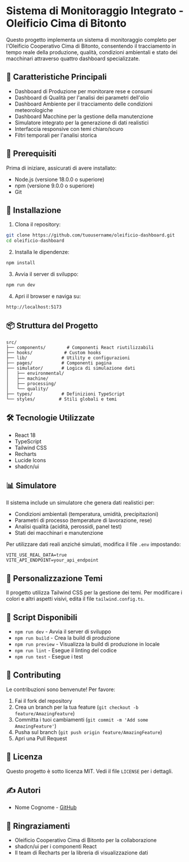 # Sistema di Monitoraggio Integrato - Oleificio Cima di Bitonto

Questo progetto implementa un sistema di monitoraggio completo per l'Oleificio Cooperativo Cima di Bitonto, consentendo il tracciamento in tempo reale della produzione, qualità, condizioni ambientali e stato dei macchinari attraverso quattro dashboard specializzate.

## 🌟 Caratteristiche Principali

- Dashboard di Produzione per monitorare rese e consumi
- Dashboard di Qualità per l'analisi dei parametri dell'olio
- Dashboard Ambiente per il tracciamento delle condizioni meteorologiche
- Dashboard Macchine per la gestione della manutenzione
- Simulatore integrato per la generazione di dati realistici
- Interfaccia responsive con temi chiaro/scuro
- Filtri temporali per l'analisi storica

## 🔧 Prerequisiti

Prima di iniziare, assicurati di avere installato:

- Node.js (versione 18.0.0 o superiore)
- npm (versione 9.0.0 o superiore)
- Git

## 🚀 Installazione

1. Clona il repository:
```bash
git clone https://github.com/tuousername/oleificio-dashboard.git
cd oleificio-dashboard
```

2. Installa le dipendenze:
```bash
npm install
```

3. Avvia il server di sviluppo:
```bash
npm run dev
```

4. Apri il browser e naviga su:
```
http://localhost:5173
```

## 📦 Struttura del Progetto

```
src/
├── components/        # Componenti React riutilizzabili
├── hooks/            # Custom hooks
├── lib/             # Utility e configurazioni
├── pages/           # Componenti pagina
├── simulator/       # Logica di simulazione dati
│   ├── environmental/
│   ├── machine/
│   ├── processing/
│   └── quality/
├── types/           # Definizioni TypeScript
└── styles/         # Stili globali e temi
```

## 🛠️ Tecnologie Utilizzate

- React 18
- TypeScript
- Tailwind CSS
- Recharts
- Lucide Icons
- shadcn/ui

## 📊 Simulatore

Il sistema include un simulatore che genera dati realistici per:

- Condizioni ambientali (temperatura, umidità, precipitazioni)
- Parametri di processo (temperature di lavorazione, rese)
- Analisi qualità (acidità, perossidi, panel test)
- Stati dei macchinari e manutenzione

Per utilizzare dati reali anziché simulati, modifica il file `.env` impostando:

```env
VITE_USE_REAL_DATA=true
VITE_API_ENDPOINT=your_api_endpoint
```

## 🎨 Personalizzazione Temi

Il progetto utilizza Tailwind CSS per la gestione dei temi. Per modificare i colori e altri aspetti visivi, edita il file `tailwind.config.ts`.

## 📝 Script Disponibili

- `npm run dev` - Avvia il server di sviluppo
- `npm run build` - Crea la build di produzione
- `npm run preview` - Visualizza la build di produzione in locale
- `npm run lint` - Esegue il linting del codice
- `npm run test` - Esegue i test

## 🤝 Contributing

Le contribuzioni sono benvenute! Per favore:

1. Fai il fork del repository
2. Crea un branch per la tua feature (`git checkout -b feature/AmazingFeature`)
3. Committa i tuoi cambiamenti (`git commit -m 'Add some AmazingFeature'`)
4. Pusha sul branch (`git push origin feature/AmazingFeature`)
5. Apri una Pull Request

## 📄 Licenza

Questo progetto è sotto licenza MIT. Vedi il file `LICENSE` per i dettagli.

## ✍️ Autori

- Nome Cognome - [GitHub](https://github.com/tuousername)

## 🙏 Ringraziamenti

- Oleificio Cooperativo Cima di Bitonto per la collaborazione
- shadcn/ui per i componenti React
- Il team di Recharts per la libreria di visualizzazione dati